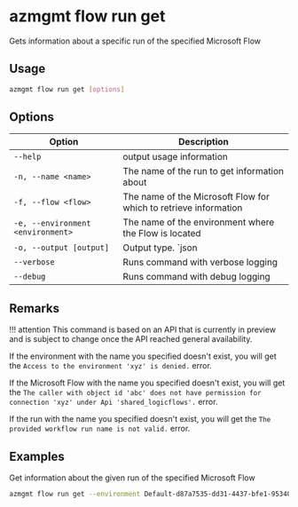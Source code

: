# azmgmt flow run get

Gets information about a specific run of the specified Microsoft Flow

## Usage

```sh
azmgmt flow run get [options]
```

## Options

Option|Description
------|-----------
`--help`|output usage information
`-n, --name <name>`|The name of the run to get information about
`-f, --flow <flow>`|The name of the Microsoft Flow for which to retrieve information
`-e, --environment <environment>`|The name of the environment where the Flow is located
`-o, --output [output]`|Output type. `json|text`. Default `text`
`--verbose`|Runs command with verbose logging
`--debug`|Runs command with debug logging

## Remarks

!!! attention
    This command is based on an API that is currently in preview and is subject to change once the API reached general availability.

If the environment with the name you specified doesn't exist, you will get the `Access to the environment 'xyz' is denied.` error.

If the Microsoft Flow with the name you specified doesn't exist, you will get the `The caller with object id 'abc' does not have permission for connection 'xyz' under Api 'shared_logicflows'.` error.

If the run with the name you specified doesn't exist, you will get the `The provided workflow run name is not valid.` error.

## Examples

Get information about the given run of the specified Microsoft Flow

```sh
azmgmt flow run get --environment Default-d87a7535-dd31-4437-bfe1-95340acd55c5 --flow 5923cb07-ce1a-4a5c-ab81-257ce820109a --name 08586653536760200319026785874CU62
```